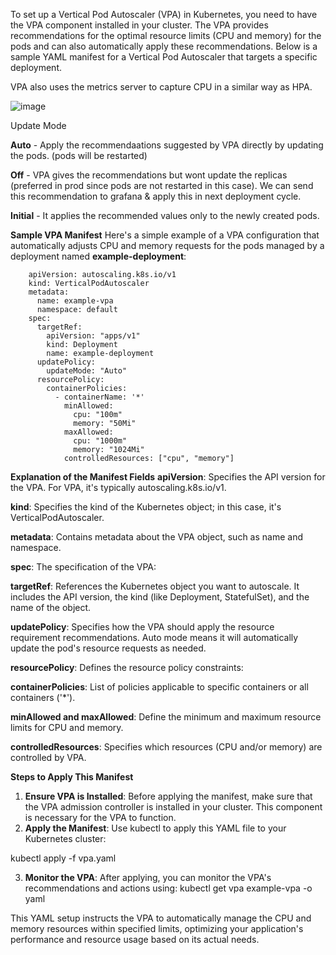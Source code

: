 To set up a Vertical Pod Autoscaler (VPA) in Kubernetes, you need to have the VPA component installed in your cluster. 
The VPA provides recommendations for the optimal resource limits (CPU and memory) for the pods 
and can also automatically apply these recommendations. Below is a sample YAML manifest for a Vertical Pod Autoscaler that targets
a specific deployment.

VPA also uses the metrics server to capture CPU in a similar way as HPA.

![image](https://github.com/Ashish-Goel007/azure-aks-kubernetes-masterclass/assets/35141714/12449273-6d17-42de-bee0-6a436eec30eb)


Update Mode

**Auto** - Apply the recommendaations suggested by VPA directly by updating the pods. (pods will be restarted)

**Off** - VPA gives the recommendations but wont update the replicas (preferred in prod since pods are not restarted in this case). We can send this recommendation to grafana & apply this in next deployment cycle.
        
**Initial** - It applies the recommended values only to the newly created pods.

**Sample VPA Manifest**
Here's a simple example of a VPA configuration that automatically adjusts CPU and memory requests for the pods managed by a deployment named **example-deployment**:

        apiVersion: autoscaling.k8s.io/v1
        kind: VerticalPodAutoscaler
        metadata:
          name: example-vpa
          namespace: default
        spec:
          targetRef:
            apiVersion: "apps/v1"
            kind: Deployment
            name: example-deployment
          updatePolicy:
            updateMode: "Auto" 
          resourcePolicy:
            containerPolicies:
              - containerName: '*'
                minAllowed:
                  cpu: "100m"
                  memory: "50Mi"
                maxAllowed:
                  cpu: "1000m"
                  memory: "1024Mi"
                controlledResources: ["cpu", "memory"]


**Explanation of the Manifest Fields**
**apiVersion**: Specifies the API version for the VPA. For VPA, it's typically autoscaling.k8s.io/v1.

**kind**: Specifies the kind of the Kubernetes object; in this case, it's VerticalPodAutoscaler.

**metadata**: Contains metadata about the VPA object, such as name and namespace.

**spec**: The specification of the VPA:

  **targetRef**: References the Kubernetes object you want to autoscale. It includes the API version, the kind (like Deployment, StatefulSet), and the name of the object.
  
  **updatePolicy**: Specifies how the VPA should apply the resource requirement recommendations. Auto mode means it will automatically update the pod's resource requests as needed.

**resourcePolicy**: Defines the resource policy constraints:

  **containerPolicies**: List of policies applicable to specific containers or all containers ('*').
  
  **minAllowed and maxAllowed**: Define the minimum and maximum resource limits for CPU and memory.
  
  **controlledResources**: Specifies which resources (CPU and/or memory) are controlled by VPA.

**Steps to Apply This Manifest**

1. **Ensure VPA is Installed**: Before applying the manifest, make sure that the VPA admission controller is installed in your cluster. This component is necessary for the VPA to function.
2. **Apply the Manifest**: Use kubectl to apply this YAML file to your Kubernetes cluster:

kubectl apply -f vpa.yaml

3. **Monitor the VPA**: After applying, you can monitor the VPA's recommendations and actions using:
   kubectl get vpa example-vpa -o yaml

This YAML setup instructs the VPA to automatically manage the CPU and memory resources within specified limits, optimizing your application's performance and resource usage based on its actual needs.
